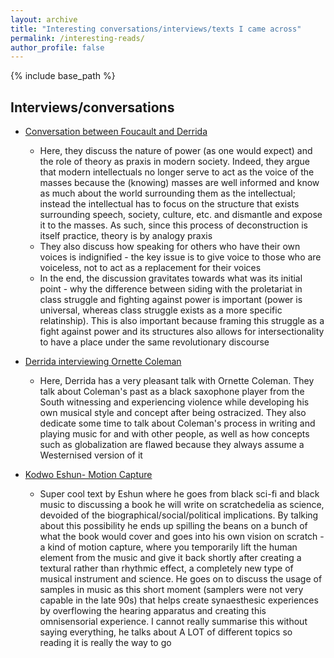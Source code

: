 ```yaml
---
layout: archive
title: "Interesting conversations/interviews/texts I came across"
permalink: /interesting-reads/
author_profile: false
---
```


{% include base_path %}

## Interviews/conversations

* [Conversation between Foucault and Derrida](https://libcom.org/library/intellectuals-power-a-conversation-between-michel-foucault-and-gilles-deleuze)

    * Here, they discuss the nature of power (as one would expect) and the role of theory as praxis in modern society. Indeed, they argue that modern intellectuals no longer serve to act as the voice of the masses because the (knowing) masses are well informed and know as much about the world surrounding them as the intellectual; instead the intellectual has to focus on the structure that exists surrounding speech, society, culture, etc. and dismantle and expose it to the masses. As such, since this process of deconstruction is itself practice, theory is by analogy praxis
    * They also discuss how speaking for others who have their own voices is indignified - the key issue is to give voice to those who are voiceless, not to act as a replacement for their voices
    * In the end, the discussion gravitates towards what was its initial point - why the difference between siding with the proletariat in class struggle and fighting against power is important (power is universal, whereas class struggle exists as a more specific relatinship). This is also important because framing this struggle as a fight against power and its structures also allows for intersectionality to have a place under the same revolutionary discourse
    
* [Derrida interviewing Ornette Coleman](http://www.ubu.com/papers/Derrida-Interviews-Coleman_1997.pdf)

    * Here, Derrida has a very pleasant talk with Ornette Coleman. They talk about Coleman's past as a black saxophone player from the South witnessing and experiencing violence while developing his own musical style and concept after being ostracized. They also dedicate some time to talk about Coleman's process in writing and playing music for and with other people, as well as how concepts such as globalization are flawed because they always assume a Westernised version of it

* [Kodwo Eshun- Motion Capture](http://www.ccru.net/swarm1/1_motion.htm?LMCL=VcqAt4)

   * Super cool text by Eshun where he goes from black sci-fi and black music to discussing a book he will write on scratchedelia as science, devoided of the biographical/social/political implications. By talking about this possibility he ends up spilling the beans on a bunch of what the book would cover and goes into his own vision on scratch - a kind of motion capture, where you temporarily lift the human element from the music and give it back shortly after creating a textural rather than rhythmic effect, a completely new type of musical instrument and science. He goes on to discuss the usage of samples in music as this short moment (samplers were not very capable in the late 90s) that helps create synaesthesic experiences by overflowing the hearing apparatus and creating this omnisensorial experience. I cannot really summarise this without saying everything, he talks about A LOT of different topics so reading it is really the way to go
